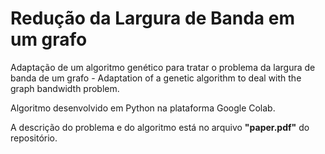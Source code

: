 # Redução da Largura de Banda em um grafo

Adaptação de um algoritmo genético para tratar o problema da largura de banda de um grafo - Adaptation of a genetic algorithm to deal with the graph bandwidth problem.  

Algoritmo desenvolvido em Python na plataforma Google Colab.  

A descrição do problema e do algoritmo está no arquivo **"paper.pdf"** do repositório.
